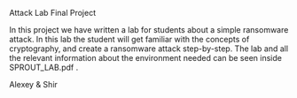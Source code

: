 Attack Lab Final Project

In this project we have written a lab for students about a simple ransomware attack.
In this lab the student will get familiar with the concepts of cryptography, and create a ransomware attack step-by-step.
The lab and all the relevant information about the environment needed can be seen inside SPROUT_LAB.pdf .

Alexey & Shir
